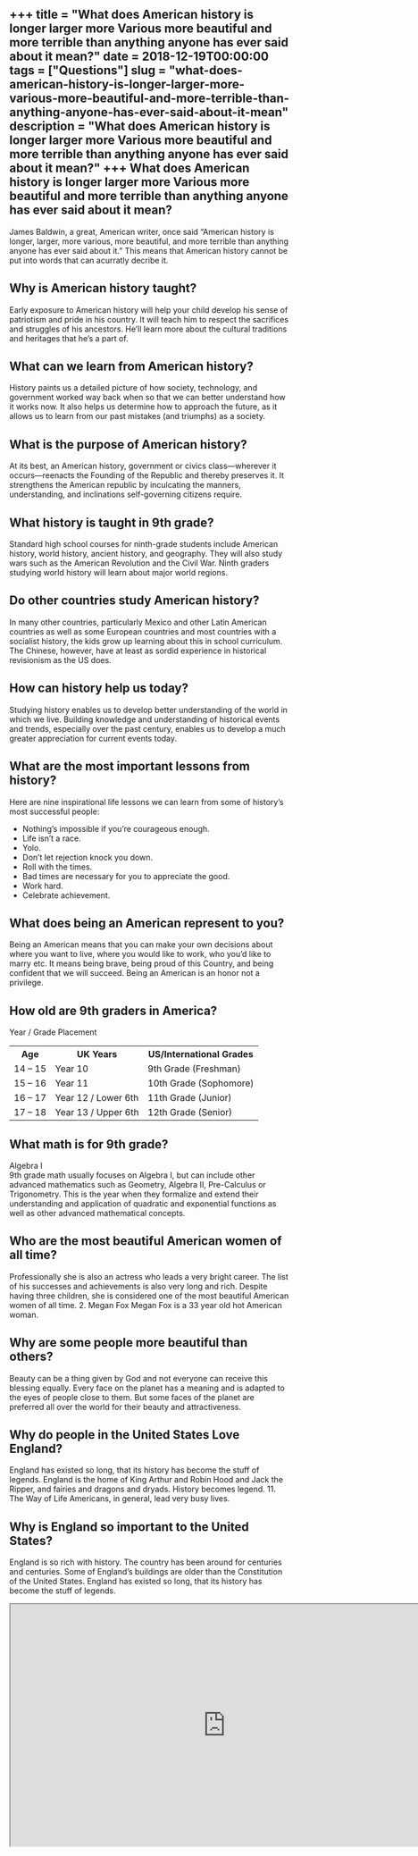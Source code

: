 +++
title = "What does American history is longer larger more Various more beautiful and more terrible than anything anyone has ever said about it mean?"
date = 2018-12-19T00:00:00
tags = ["Questions"]
slug = "what-does-american-history-is-longer-larger-more-various-more-beautiful-and-more-terrible-than-anything-anyone-has-ever-said-about-it-mean"
description = "What does American history is longer larger more Various more beautiful and more terrible than anything anyone has ever said about it mean?"
+++
What does American history is longer larger more Various more beautiful and more terrible than anything anyone has ever said about it mean?
-------------------------------------------------------------------------------------------------------------------------------------------

James Baldwin, a great, American writer, once said “American history is longer, larger, more various, more beautiful, and more terrible than anything anyone has ever said about it.” This means that American history cannot be put into words that can acurratly decribe it.

Why is American history taught?
-------------------------------

Early exposure to American history will help your child develop his sense of patriotism and pride in his country. It will teach him to respect the sacrifices and struggles of his ancestors. He’ll learn more about the cultural traditions and heritages that he’s a part of.

What can we learn from American history?
----------------------------------------

History paints us a detailed picture of how society, technology, and government worked way back when so that we can better understand how it works now. It also helps us determine how to approach the future, as it allows us to learn from our past mistakes (and triumphs) as a society.

What is the purpose of American history?
----------------------------------------

At its best, an American history, government or civics class—wherever it occurs—reenacts the Founding of the Republic and thereby preserves it. It strengthens the American republic by inculcating the manners, understanding, and inclinations self-governing citizens require.

What history is taught in 9th grade?
------------------------------------

Standard high school courses for ninth-grade students include American history, world history, ancient history, and geography. They will also study wars such as the American Revolution and the Civil War. Ninth graders studying world history will learn about major world regions.

Do other countries study American history?
------------------------------------------

In many other countries, particularly Mexico and other Latin American countries as well as some European countries and most countries with a socialist history, the kids grow up learning about this in school curriculum. The Chinese, however, have at least as sordid experience in historical revisionism as the US does.

How can history help us today?
------------------------------

Studying history enables us to develop better understanding of the world in which we live. Building knowledge and understanding of historical events and trends, especially over the past century, enables us to develop a much greater appreciation for current events today.

What are the most important lessons from history?
-------------------------------------------------

Here are nine inspirational life lessons we can learn from some of history’s most successful people:

- Nothing’s impossible if you’re courageous enough.
- Life isn’t a race.
- Yolo.
- Don’t let rejection knock you down.
- Roll with the times.
- Bad times are necessary for you to appreciate the good.
- Work hard.
- Celebrate achievement.

What does being an American represent to you?
---------------------------------------------

Being an American means that you can make your own decisions about where you want to live, where you would like to work, who you’d like to marry etc. It means being brave, being proud of this Country, and being confident that we will succeed. Being an American is an honor not a privilege.

How old are 9th graders in America?
-----------------------------------

Year / Grade Placement

<table><tr><th>Age</th><th>UK Years</th><th>US/International Grades</th></tr><tr><td>14 – 15</td><td>Year 10</td><td>9th Grade (Freshman)</td></tr><tr><td>15 – 16</td><td>Year 11</td><td>10th Grade (Sophomore)</td></tr><tr><td>16 – 17</td><td>Year 12 / Lower 6th</td><td>11th Grade (Junior)</td></tr><tr><td>17 – 18</td><td>Year 13 / Upper 6th</td><td>12th Grade (Senior)</td></tr></table>

What math is for 9th grade?
---------------------------

Algebra I  
9th grade math usually focuses on Algebra I, but can include other advanced mathematics such as Geometry, Algebra II, Pre-Calculus or Trigonometry. This is the year when they formalize and extend their understanding and application of quadratic and exponential functions as well as other advanced mathematical concepts.

Who are the most beautiful American women of all time?
------------------------------------------------------

Professionally she is also an actress who leads a very bright career. The list of his successes and achievements is also very long and rich. Despite having three children, she is considered one of the most beautiful American women of all time. 2. Megan Fox Megan Fox is a 33 year old hot American woman.

Why are some people more beautiful than others?
-----------------------------------------------

Beauty can be a thing given by God and not everyone can receive this blessing equally. Every face on the planet has a meaning and is adapted to the eyes of people close to them. But some faces of the planet are preferred all over the world for their beauty and attractiveness.

Why do people in the United States Love England?
------------------------------------------------

England has existed so long, that its history has become the stuff of legends. England is the home of King Arthur and Robin Hood and Jack the Ripper, and fairies and dragons and dryads. History becomes legend. 11. The Way of Life Americans, in general, lead very busy lives.

Why is England so important to the United States?
-------------------------------------------------

England is so rich with history. The country has been around for centuries and centuries. Some of England’s buildings are older than the Constitution of the United States. England has existed so long, that its history has become the stuff of legends.

<iframe allow="accelerometer; autoplay; clipboard-write; encrypted-media; gyroscope; picture-in-picture" allowfullscreen="" class="__youtube_prefs__  epyt-is-override  no-lazyload" data-no-lazy="1" data-origheight="433" data-origwidth="770" data-skipgform_ajax_framebjll="" height="433" id="_ytid_23544" loading="lazy" src="https://www.youtube.com/embed/Bj3glah53dk?enablejsapi=1&autoplay=0&cc_load_policy=0&cc_lang_pref=&iv_load_policy=1&loop=0&modestbranding=0&rel=1&fs=1&playsinline=0&autohide=2&theme=dark&color=red&controls=1&" title="YouTube player" width="770"></iframe>